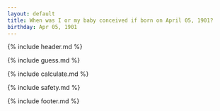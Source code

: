 ```yaml
---
layout: default
title: When was I or my baby conceived if born on April 05, 1901?
birthday: Apr 05, 1901
---
```


{% include header.md %}

{% include guess.md %}

{% include calculate.md %}

{% include safety.md %}

{% include footer.md %}



